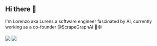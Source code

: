 ## Hi there 👋

I'm Lorenzo aka Lurens a software engineer fascinated by AI, currently working as a  co-founder @ScrapeGraphAI 🔭🕸️




![](http://github-profile-summary-cards.vercel.app/api/cards/profile-details?username=lurenss&theme=2077)
![](http://github-profile-summary-cards.vercel.app/api/cards/productive-time?username=lurenss&theme=2077&utcOffset=8)



<!--
**lurenss/lurenss** is a ✨ _special_ ✨ repository because its `README.md` (this file) appears on your GitHub profile.

Here are some ideas to get you started:

- 🔭 I’m currently working on ...
- 🌱 I’m currently learning ...
- 👯 I’m looking to collaborate on ...
- 🤔 I’m looking for help with ...
- 💬 Ask me about ...
- 📫 How to reach me: ...
- 😄 Pronouns: ...
- ⚡ Fun fact: ...
-->
